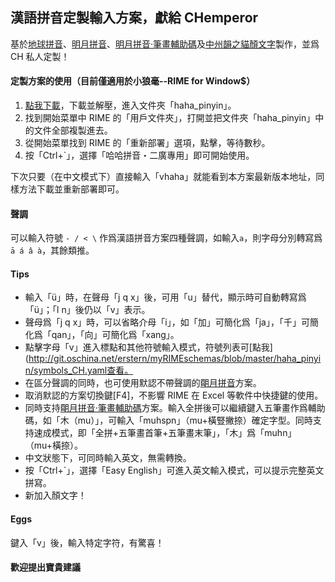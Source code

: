 ## 漢語拼音定製輸入方案，獻給 CHemperor

基於[地球拼音](https://github.com/lotem/brise/blob/master/preset/terra_pinyin.schema.yaml)、[明月拼音](https://github.com/rime/brise/blob/master/preset/luna_pinyin.schema.yaml)、[明月拼音·筆畫輔助碼](https://github.com/rime-aca/schemata/blob/master/luna_pinyin_stroke/luna_pinyin_stroke.schema.yaml)及[中州韻之貓顏文字](https://github.com/hitigon/meow-emoji-rime/blob/master/meow_emoji.schema.yaml)製作，並爲 CH 私人定製！

#### 定製方案的使用（目前僅適用於小狼毫--RIME for Window$）
  1. [點我下載](https://github.com/erstern/myRIMEschemas/archive/master.zip)，下載並解壓，進入文件夾「haha_pinyin」。
  2. 找到開始菜單中 RIME 的「用戶文件夾」，打開並把文件夾「haha_pinyin」中的文件全部複製進去。
  3. 從開始菜單找到 RIME 的「重新部署」選項，點擊，等待數秒。
  4. 按「Ctrl+`」，選擇「哈哈拼音・二廣專用」即可開始使用。

下次只要（在中文模式下）直接輸入「vhaha」就能看到本方案最新版本地址，同樣方法下載並重新部署即可。

#### 聲調
可以輸入符號 `- / < \` 作爲漢語拼音方案四種聲調，如輸入`a`，則字母分別轉寫爲``ā á â à``，其餘類推。

#### Tips
  - 輸入「ü」時，在聲母「j q x」後，可用「u」替代，顯示時可自動轉寫爲「ü」；「l n」後仍以「v」表示。
  - 聲母爲「j q x」時，可以省略介母「i」，如「加」可簡化爲「ja」，「千」可簡化爲「qan」，「向」可簡化爲「xang」。
  - 點擊字母「v」進入標點和其他符號輸入模式，符號列表可[點我](http://git.oschina.net/erstern/myRIMEschemas/blob/master/haha_pinyin/symbols_CH.yaml查看。
  - 在區分聲調的同時，也可使用默認不帶聲調的[朙月拼音](https://github.com/lotem/brise/blob/master/preset/luna_pinyin.dict.yaml)方案。
  - 取消默認的方案切換鍵[F4]，不影響 RIME 在 Excel 等軟件中快捷鍵的使用。
  - 同時支持[朙月拼音·筆畫輔助碼](https://github.com/rime-aca/schemata/blob/master/luna_pinyin_stroke/luna_pinyin_stroke.schema.yaml)方案。輸入全拼後可以繼續鍵入五筆畫作爲輔助碼，如「木（mu）」，可輸入「muhspn」（mu+橫豎撇捺）確定字型。同時支持速成模式，即「全拼+五筆畫首筆+五筆畫末筆」，「木」爲「muhn」（mu+橫捺）。
  - 中文狀態下，可同時輸入英文，無需轉換。
  - 按「Ctrl+`」，選擇「Easy English」可進入英文輸入模式，可以提示完整英文拼寫。
  - 新加入顏文字！

#### Eggs
鍵入「v」後，輸入特定字符，有驚喜！

#### 歡迎提出寶貴建議
